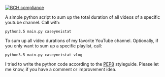 [![BCH compliance](https://bettercodehub.com/edge/badge/PJUllrich/Youtube-Statistics)](https://bettercodehub.com)

A simple python script to sum up the total duration of all videos of a specific youtube channel.
Call with:

~~~~
python3.5 main.py caseyneistat
~~~~

To sum up all video durations of my favorite YouTube channel.
Optionally, if you only want to sum up a specific playlist, call:

~~~~
python3.5 main.py caseyneistat vlog
~~~~

I tried to write the python code according to the [PEP8](https://www.python.org/dev/peps/pep-0008/) styleguide.
Please let me know, if you have a comment or improvement idea. 

